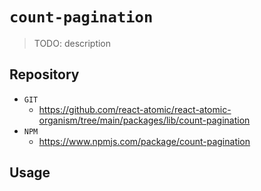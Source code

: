 # `count-pagination`

> TODO: description

## Repository

-   `GIT`
    -   https://github.com/react-atomic/react-atomic-organism/tree/main/packages/lib/count-pagination
-   `NPM`
    -   https://www.npmjs.com/package/count-pagination

## Usage

```

```
